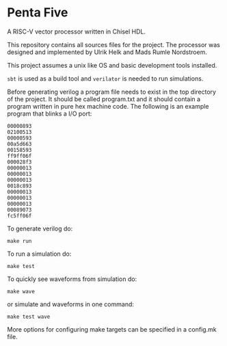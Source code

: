 # Penta Five
A RISC-V vector processor written in Chisel HDL.

This repository contains all sources files for the project.
The processor was designed and implemented by Ulrik Helk and Mads Rumle Nordstroem.

This project assumes a unix like OS and basic development tools installed. 

```sbt``` is used as a build tool and ```verilator``` is needed to run simulations.

Before generating verilog a program file needs to exist in the top directory of the project.
It should be called program.txt and it should contain a program written in pure hex machine code.
The following is an example program that blinks a I/O port:
```
00000893 
02100513 
00000593 
00a5d663 
00158593 
ff9ff06f 
000028f3 
00000013 
00000013 
00000013 
0018c893 
00000013 
00000013 
00000013 
00089073 
fc5ff06f
```

To generate verilog do:
```
make run
```

To run a simulation do:
```
make test
```

To quickly see waveforms from simulation do:
```
make wave
```
or simulate and waveforms in one command:
```
make test wave
```

More options for configuring make targets can be specified in a config.mk file.


